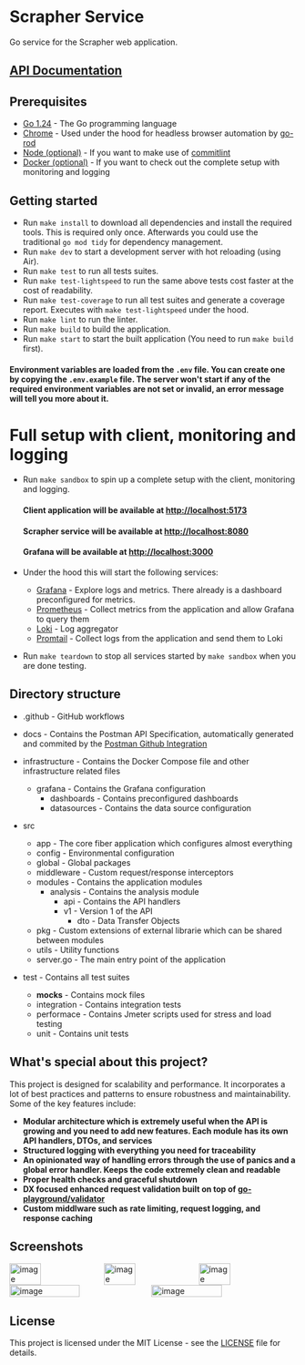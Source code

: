 # Scrapher Service

Go service for the Scrapher web application. 

## [API Documentation](https://documenter.getpostman.com/view/32343835/2sB2j4grCE)

## Prerequisites
 - [Go 1.24](https://golang.org/dl) - The Go programming language
 - [Chrome](https://www.google.com/chrome) - Used under the hood for headless browser automation by [go-rod](https://go-rod.github.io)
 - [Node (optional)](https://nodejs.org/en) - If you want to make use of [commitlint](https://commitlint.js.org)
 - [Docker (optional)](https://www.docker.com) - If you want to check out the complete setup with monitoring and logging 

## Getting started

- Run `make install` to download all dependencies and install the required tools. This is required only once. Afterwards you could use the traditional `go mod tidy` for dependency management.
- Run `make dev` to start a development server with hot reloading (using Air).
- Run `make test` to run all tests suites.
- Run `make test-lightspeed` to run the same above tests cost faster at the cost of readability.
- Run `make test-coverage` to run all test suites and generate a coverage report. Executes with `make test-lightspeed` under the hood.
- Run `make lint` to run the linter.
- Run `make build` to build the application.
- Run `make start` to start the built application (You need to run `make build` first).

#### Environment variables are loaded from the `.env` file. You can create one by copying the `.env.example` file. The server won't start if any of the required environment variables are not set or invalid, an error message will tell you more about it.

# Full setup with client, monitoring and logging

- Run `make sandbox` to spin up a complete setup with the client, monitoring and logging. 

    #### Client application will be available at [http://localhost:5173](http://localhost:5173)
    #### Scrapher service will be available at [http://localhost:8080](http://localhost:8080)
    #### Grafana will be available at [http://localhost:3000](http://localhost:3000)

- Under the hood this will start the following services:
  - [Grafana](https://grafana.com) - Explore logs and metrics. There already is a dashboard preconfigured for metrics.
  - [Prometheus](https://prometheus.io) - Collect metrics from the application and allow Grafana to query them
  - [Loki](https://grafana.com/oss/loki) - Log aggregator
  - [Promtail](https://grafana.com/docs/loki/latest/clients/promtail/) - Collect logs from the application and send them to Loki

- Run `make teardown` to stop all services started by `make sandbox` when you are done testing.

## Directory structure

- .github - GitHub workflows
-  docs - Contains the Postman API Specification, automatically generated and commited by the [Postman Github Integration](https://learning.postman.com/docs/integrations/available-integrations/github/)
- infrastructure - Contains the Docker Compose file and other infrastructure related files
   - grafana - Contains the Grafana configuration
      - dashboards - Contains preconfigured dashboards
      - datasources - Contains the data source configuration

- src
   - app - The core fiber application which configures almost everything
   - config - Environmental configuration
   - global - Global packages
   - middleware - Custom request/response interceptors
   - modules - Contains the application modules
        - analysis - Contains the analysis module
           - api - Contains the API handlers
            - v1 - Version 1 of the API
               - dto - Data Transfer Objects
  - pkg - Custom extensions of external librarie which can be shared between modules
  - utils - Utility functions
  - server.go - The main entry point of the application

- test - Contains all test suites
  - __mocks__ - Contains mock files
  - integration - Contains integration tests
  - performace - Contains Jmeter scripts used for stress and load testing
  - unit - Contains unit tests

## What's special about this project?

This project is designed for scalability and performance. It incorporates a lot of best practices and patterns to ensure robustness and maintainability. Some of the key features include:
- **Modular architecture which is extremely useful when the API is growing and you need to add new features. Each module has its own API handlers, DTOs, and services**
- **Structured logging with everything you need for traceability**
- **An opinionated way of handling errors through the use of panics and a global error handler. Keeps the code extremely clean and readable**
- **Proper health checks and graceful shutdown**
- **DX focused enhanced request validation built on top of [go-playground/validator](https://github.com/go-playground/validator)**
- **Custom middlware such as rate limiting, request logging, and response caching**

## Screenshots


<div style="display:flex;">
 <img width="33%" alt="image" src="https://github.com/user-attachments/assets/0d46e2b8-7f53-4fe5-85c4-3677f16746e1" />
 <img width="33%" alt="image" src="https://github.com/user-attachments/assets/36c3b560-86da-427b-bfe9-7ae56716b0e3" />
 <img width="33%" alt="image" src="https://github.com/user-attachments/assets/8bb81aeb-5e6a-4d08-acbf-771d62e7d6fb" />
</div>

<div style="display:flex;">
 <img width="49.5%" alt="image" src="https://github.com/user-attachments/assets/0a6104d0-c25f-427e-be51-54e8880aff47" />
 <img width="49.5%" alt="image" src="https://github.com/user-attachments/assets/0351c9b4-7620-4aae-809b-f208ad7d7ff9" />
</div>


## License

This project is licensed under the MIT License - see the [LICENSE](LICENSE) file for details.
